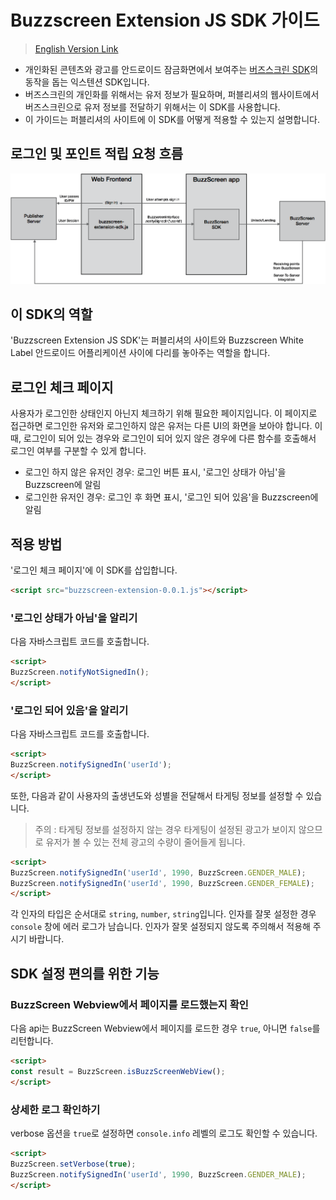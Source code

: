 # Buzzscreen Extension JS SDK 가이드
> [English Version Link](BUZZSCREEN-EXTENSION-JS-SDK-GUIDE-EN.md)

* 개인화된 콘텐츠와 광고를 안드로이드 잠금화면에서 보여주는 [버즈스크린 SDK](https://github.com/Buzzvil/buzzscreen-sdk-publisher)의 동작을 돕는 익스텐션 SDK입니다.
* 버즈스크린의 개인화를 위해서는 유저 정보가 필요하며, 퍼블리셔의 웹사이트에서 버즈스크린으로 유저 정보를 전달하기 위해서는 이 SDK를 사용합니다.
* 이 가이드는 퍼블리셔의 사이트에 이 SDK를 어떻게 적용할 수 있는지 설명합니다.


## 로그인 및 포인트 적립 요청 흐름
![Task Flow](buzzscreen-extension-js-sdk-flow.png)

## 이 SDK의 역할

'Buzzscreen Extension JS SDK'는 퍼블리셔의 사이트와 Buzzscreen White Label 안드로이드 어플리케이션 사이에 다리를 놓아주는 역할을 합니다.

## 로그인 체크 페이지

사용자가 로그인한 상태인지 아닌지 체크하기 위해 필요한 페이지입니다. 이 페이지로 접근하면 로그인한 유저와 로그인하지 않은 유저는 다른 UI의 화면을 보아야 합니다. 이 때, 로그인이 되어 있는 경우와 로그인이 되어 있지 않은 경우에 다른 함수를 호출해서 로그인 여부를 구분할 수 있게 합니다.

* 로그인 하지 않은 유저인 경우: 로그인 버튼 표시, '로그인 상태가 아님'을 Buzzscreen에 알림
* 로그인한 유저인 경우: 로그인 후 화면 표시, '로그인 되어 있음'을 Buzzscreen에 알림

## 적용 방법

'로그인 체크 페이지'에 이 SDK를 삽입합니다.
```html
<script src="buzzscreen-extension-0.0.1.js"></script>
```

### '로그인 상태가 아님'을 알리기

다음 자바스크립트 코드를 호출합니다.
```html
<script>
BuzzScreen.notifyNotSignedIn();
</script>
```

### '로그인 되어 있음'을 알리기

다음 자바스크립트 코드를 호출합니다.
```html
<script>
BuzzScreen.notifySignedIn('userId');
</script>
```

또한, 다음과 같이 사용자의 출생년도와 성별을 전달해서 타게팅 정보를 설정할 수 있습니다.
> 주의 : 타게팅 정보를 설정하지 않는 경우 타게팅이 설정된 광고가 보이지 않으므로 유저가 볼 수 있는 전체 광고의 수량이 줄어들게 됩니다.
```html
<script>
BuzzScreen.notifySignedIn('userId', 1990, BuzzScreen.GENDER_MALE);
BuzzScreen.notifySignedIn('userId', 1990, BuzzScreen.GENDER_FEMALE);
</script>
```
각 인자의 타입은 순서대로 `string`, `number`, `string`입니다. 인자를 잘못 설정한 경우 `console` 창에 에러 로그가 남습니다. 인자가 잘못 설정되지 않도록 주의해서 적용해 주시기 바랍니다.

## SDK 설정 편의를 위한 기능
### BuzzScreen Webview에서 페이지를 로드했는지 확인
다음 api는 BuzzScreen Webview에서 페이지를 로드한 경우 `true`, 아니면 `false`를 리턴합니다.
```html
<script>
const result = BuzzScreen.isBuzzScreenWebView();
</script>
```

### 상세한 로그 확인하기
verbose 옵션을 `true`로 설정하면 `console.info` 레벨의 로그도 확인할 수 있습니다.
```html
<script>
BuzzScreen.setVerbose(true);
BuzzScreen.notifySignedIn('userId', 1990, BuzzScreen.GENDER_MALE);
</script>
```
